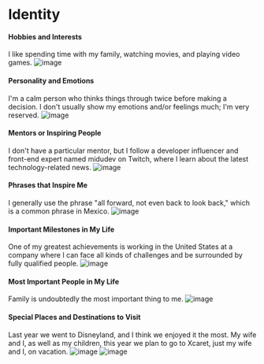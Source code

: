 # Identity

#### Hobbies and Interests
I like spending time with my family, watching movies, and playing video games.
![image](https://github.com/user-attachments/assets/8d570951-84f1-4f28-9a6b-27c822da23f2)

#### Personality and Emotions
I'm a calm person who thinks things through twice before making a decision. I don't usually show my emotions and/or feelings much; I'm very reserved.
![image](https://github.com/user-attachments/assets/4847055b-c60a-4486-8e3f-7e875de38345)

#### Mentors or Inspiring People
I don't have a particular mentor, but I follow a developer influencer and front-end expert named midudev on Twitch, where I learn about the latest technology-related news.
![image](https://github.com/user-attachments/assets/30d4f2e5-2ec7-4acf-a710-4309248da0e1)

#### Phrases that Inspire Me
I generally use the phrase "all forward, not even back to look back," which is a common phrase in Mexico.
![image](https://github.com/user-attachments/assets/43fd2873-f223-40d2-b5d2-8ba5eeb532d4)


#### Important Milestones in My Life
One of my greatest achievements is working in the United States at a company where I can face all kinds of challenges and be surrounded by fully qualified people.
![image](https://github.com/user-attachments/assets/a7f4ab7f-6454-4138-940b-c01f967ee221)

#### Most Important People in My Life
Family is undoubtedly the most important thing to me.
![image](https://github.com/user-attachments/assets/65332f1c-af7e-40b1-b37a-3995d80388fd)


#### Special Places and Destinations to Visit
Last year we went to Disneyland, and I think we enjoyed it the most. My wife and I, as well as my children, this year we plan to go to Xcaret, just my wife and I, on vacation.
![image](https://github.com/user-attachments/assets/8db3a449-aa05-4246-bf7c-f9c1c3373e21)
![image](https://github.com/user-attachments/assets/85a96929-fd7b-4cd7-89dd-5d8661026b44)
